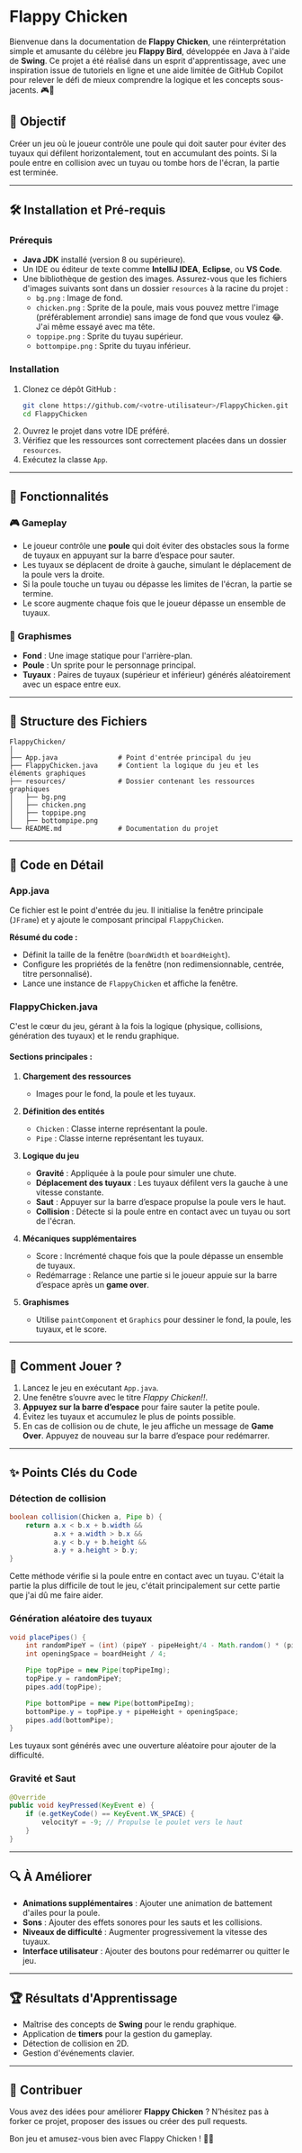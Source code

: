 # Flappy Chicken

Bienvenue dans la documentation de **Flappy Chicken**, une réinterprétation simple et amusante du célèbre jeu **Flappy Bird**, développée en Java à l'aide de **Swing**. Ce projet a été réalisé dans un esprit d'apprentissage, avec une inspiration issue de tutoriels en ligne et une aide limitée de GitHub Copilot pour relever le défi de mieux comprendre la logique et les concepts sous-jacents. 🎮🐔

## 🎯 Objectif

Créer un jeu où le joueur contrôle une poule qui doit sauter pour éviter des tuyaux qui défilent horizontalement, tout en accumulant des points. Si la poule entre en collision avec un tuyau ou tombe hors de l'écran, la partie est terminée.

---

## 🛠️ Installation et Pré-requis

### Prérequis
- **Java JDK** installé (version 8 ou supérieure).
- Un IDE ou éditeur de texte comme **IntelliJ IDEA**, **Eclipse**, ou **VS Code**.
- Une bibliothèque de gestion des images. Assurez-vous que les fichiers d'images suivants sont dans un dossier `resources` à la racine du projet :
  - `bg.png` : Image de fond.
  - `chicken.png` : Sprite de la poule, mais vous pouvez mettre l'image (préférablement arrondie) sans image de fond que vous voulez 😂. J'ai même essayé avec ma tête.
  - `toppipe.png` : Sprite du tuyau supérieur.
  - `bottompipe.png` : Sprite du tuyau inférieur.

### Installation
1. Clonez ce dépôt GitHub :
   ```bash
   git clone https://github.com/<votre-utilisateur>/FlappyChicken.git
   cd FlappyChicken
   ```
2. Ouvrez le projet dans votre IDE préféré.
3. Vérifiez que les ressources sont correctement placées dans un dossier `resources`.
4. Exécutez la classe `App`.

---

## 🌟 Fonctionnalités

### 🎮 Gameplay
- Le joueur contrôle une **poule** qui doit éviter des obstacles sous la forme de tuyaux en appuyant sur la barre d’espace pour sauter.
- Les tuyaux se déplacent de droite à gauche, simulant le déplacement de la poule vers la droite.
- Si la poule touche un tuyau ou dépasse les limites de l'écran, la partie se termine.
- Le score augmente chaque fois que le joueur dépasse un ensemble de tuyaux.

### 🎨 Graphismes
- **Fond** : Une image statique pour l'arrière-plan.
- **Poule** : Un sprite pour le personnage principal.
- **Tuyaux** : Paires de tuyaux (supérieur et inférieur) générés aléatoirement avec un espace entre eux.

---

## 📂 Structure des Fichiers

```
FlappyChicken/
│
├── App.java               # Point d'entrée principal du jeu
├── FlappyChicken.java     # Contient la logique du jeu et les éléments graphiques
├── resources/             # Dossier contenant les ressources graphiques
│   ├── bg.png
│   ├── chicken.png
│   ├── toppipe.png
│   ├── bottompipe.png
└── README.md              # Documentation du projet
```

---

## 🧩 Code en Détail

### **App.java**
Ce fichier est le point d'entrée du jeu. Il initialise la fenêtre principale (`JFrame`) et y ajoute le composant principal `FlappyChicken`.

**Résumé du code :**
- Définit la taille de la fenêtre (`boardWidth` et `boardHeight`).
- Configure les propriétés de la fenêtre (non redimensionnable, centrée, titre personnalisé).
- Lance une instance de `FlappyChicken` et affiche la fenêtre.

### **FlappyChicken.java**
C'est le cœur du jeu, gérant à la fois la logique (physique, collisions, génération des tuyaux) et le rendu graphique.

#### Sections principales :
1. **Chargement des ressources**
   - Images pour le fond, la poule et les tuyaux.

2. **Définition des entités**
   - `Chicken` : Classe interne représentant la poule.
   - `Pipe` : Classe interne représentant les tuyaux.

3. **Logique du jeu**
   - **Gravité** : Appliquée à la poule pour simuler une chute.
   - **Déplacement des tuyaux** : Les tuyaux défilent vers la gauche à une vitesse constante.
   - **Saut** : Appuyer sur la barre d’espace propulse la poule vers le haut.
   - **Collision** : Détecte si la poule entre en contact avec un tuyau ou sort de l'écran.

4. **Mécaniques supplémentaires**
   - Score : Incrémenté chaque fois que la poule dépasse un ensemble de tuyaux.
   - Redémarrage : Relance une partie si le joueur appuie sur la barre d’espace après un **game over**.

5. **Graphismes**
   - Utilise `paintComponent` et `Graphics` pour dessiner le fond, la poule, les tuyaux, et le score.

---

## 🚀 Comment Jouer ?

1. Lancez le jeu en exécutant `App.java`.
2. Une fenêtre s’ouvre avec le titre *Flappy Chicken!!*.
3. **Appuyez sur la barre d’espace** pour faire sauter la petite poule.
4. Évitez les tuyaux et accumulez le plus de points possible.
5. En cas de collision ou de chute, le jeu affiche un message de **Game Over**. Appuyez de nouveau sur la barre d’espace pour redémarrer.

---

## ✨ Points Clés du Code

### **Détection de collision**
```java
boolean collision(Chicken a, Pipe b) {
    return a.x < b.x + b.width &&
           a.x + a.width > b.x &&
           a.y < b.y + b.height &&
           a.y + a.height > b.y;
}
```
Cette méthode vérifie si la poule entre en contact avec un tuyau. C'était la partie la plus difficile de tout le jeu, c'était principalement sur cette partie que j'ai dû me faire aider.

### **Génération aléatoire des tuyaux**
```java
void placePipes() {
    int randomPipeY = (int) (pipeY - pipeHeight/4 - Math.random() * (pipeHeight/2));
    int openingSpace = boardHeight / 4;

    Pipe topPipe = new Pipe(topPipeImg);
    topPipe.y = randomPipeY;
    pipes.add(topPipe);

    Pipe bottomPipe = new Pipe(bottomPipeImg);
    bottomPipe.y = topPipe.y + pipeHeight + openingSpace;
    pipes.add(bottomPipe);
}
```
Les tuyaux sont générés avec une ouverture aléatoire pour ajouter de la difficulté.

### **Gravité et Saut**
```java
@Override
public void keyPressed(KeyEvent e) {
    if (e.getKeyCode() == KeyEvent.VK_SPACE) {
        velocityY = -9; // Propulse le poulet vers le haut
    }
}
```
---

## 🔍 À Améliorer

- **Animations supplémentaires** : Ajouter une animation de battement d'ailes pour la poule.
- **Sons** : Ajouter des effets sonores pour les sauts et les collisions.
- **Niveaux de difficulté** : Augmenter progressivement la vitesse des tuyaux.
- **Interface utilisateur** : Ajouter des boutons pour redémarrer ou quitter le jeu.

---

## 🏆 Résultats d'Apprentissage

- Maîtrise des concepts de **Swing** pour le rendu graphique.
- Application de **timers** pour la gestion du gameplay.
- Détection de collision en 2D.
- Gestion d'événements clavier.

---

## 💬 Contribuer

Vous avez des idées pour améliorer **Flappy Chicken** ? N’hésitez pas à forker ce projet, proposer des issues ou créer des pull requests.

Bon jeu et amusez-vous bien avec Flappy Chicken ! 🐔✨
